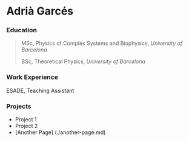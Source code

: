 # Adrià Garcés

### Education
> MSc, Physics of Complex Systems and Biophysics, *University of Barcelona*
>
> BSc, Theoretical Physics, *University of Barcelona* 

### Work Experience
ESADE, Teaching Assistant

### Projects
- Project 1
- Project 2
- [Another Page] (./another-page.md)
